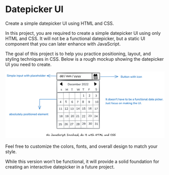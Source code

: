 # Datepicker UI
Create a simple datepicker UI using HTML and CSS.

In this project, you are required to create a simple datepicker UI using only HTML and CSS. It will not be a functional datepicker, but a static UI component that you can later enhance with JavaScript.

The goal of this project is to help you practice positioning, layout, and styling techniques in CSS. Below is a rough mockup showing the datepicker UI you need to create.

<img src="img/datepicker-ui.png"/>

Feel free to customize the colors, fonts, and overall design to match your style.

While this version won’t be functional, it will provide a solid foundation for creating an interactive datepicker in a future project.